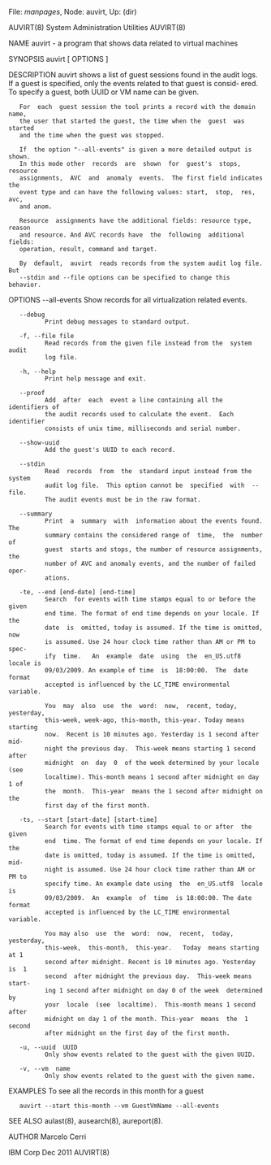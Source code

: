 File: *manpages*,  Node: auvirt,  Up: (dir)

AUVIRT(8)               System Administration Utilities              AUVIRT(8)



NAME
       auvirt - a program that shows data related to virtual machines


SYNOPSIS
       auvirt [ OPTIONS ]


DESCRIPTION
       auvirt  shows  a  list  of guest sessions found in the audit logs. If a
       guest is specified, only the events related to that  guest  is  consid‐
       ered. To specify a guest, both UUID or VM name can be given.

       For  each  guest session the tool prints a record with the domain name,
       the user that started the guest, the time when the  guest  was  started
       and the time when the guest was stopped.

       If  the option "--all-events" is given a more detailed output is shown.
       In this mode other  records  are  shown  for  guest's  stops,  resource
       assignments,  AVC  and  anomaly  events.  The first field indicates the
       event type and can have the following values: start,  stop,  res,  avc,
       and anom.

       Resource  assignments have the additional fields: resource type, reason
       and resource. And AVC records have  the  following  additional  fields:
       operation, result, command and target.

       By  default,  auvirt  reads records from the system audit log file. But
       --stdin and --file options can be specified to change this behavior.


OPTIONS
       --all-events
              Show records for all virtualization related events.

       --debug
              Print debug messages to standard output.

       -f, --file file
              Read records from the given file instead from the  system  audit
              log file.

       -h, --help
              Print help message and exit.

       --proof
              Add  after  each  event a line containing all the identifiers of
              the audit records used to calculate the event.  Each  identifier
              consists of unix time, milliseconds and serial number.

       --show-uuid
              Add the guest's UUID to each record.

       --stdin
              Read  records  from  the  standard input instead from the system
              audit log file.  This option cannot be  specified  with  --file.
              The audit events must be in the raw format.

       --summary
              Print  a  summary  with  information about the events found. The
              summary contains the considered range of  time,  the  number  of
              guest  starts and stops, the number of resource assignments, the
              number of AVC and anomaly events, and the number of failed oper‐
              ations.

       -te, --end [end-date] [end-time]
              Search  for events with time stamps equal to or before the given
              end time. The format of end time depends on your locale. If  the
              date  is  omitted, today is assumed. If the time is omitted, now
              is assumed. Use 24 hour clock time rather than AM or PM to spec‐
              ify  time.   An  example  date  using  the  en_US.utf8 locale is
              09/03/2009. An example of time  is  18:00:00.  The  date  format
              accepted is influenced by the LC_TIME environmental variable.

              You  may  also  use  the  word:  now,  recent, today, yesterday,
              this-week, week-ago, this-month, this-year. Today means starting
              now.  Recent is 10 minutes ago. Yesterday is 1 second after mid‐
              night the previous day.  This-week means starting 1 second after
              midnight  on  day  0  of the week determined by your locale (see
              localtime). This-month means 1 second after midnight on day 1 of
              the  month.  This-year  means the 1 second after midnight on the
              first day of the first month.

       -ts, --start [start-date] [start-time]
              Search for events with time stamps equal to or after  the  given
              end  time. The format of end time depends on your locale. If the
              date is omitted, today is assumed. If the time is omitted,  mid‐
              night is assumed. Use 24 hour clock time rather than AM or PM to
              specify time. An example date using  the  en_US.utf8  locale  is
              09/03/2009.  An  example  of  time  is 18:00:00. The date format
              accepted is influenced by the LC_TIME environmental variable.

              You may also  use  the  word:  now,  recent,  today,  yesterday,
              this-week,  this-month,  this-year.   Today  means starting at 1
              second after midnight. Recent is 10 minutes ago. Yesterday is  1
              second  after midnight the previous day.  This-week means start‐
              ing 1 second after midnight on day 0 of the week  determined  by
              your  locale  (see  localtime).  This-month means 1 second after
              midnight on day 1 of the month. This-year  means  the  1  second
              after midnight on the first day of the first month.

       -u, --uuid  UUID
              Only show events related to the guest with the given UUID.

       -v, --vm  name
              Only show events related to the guest with the given name.


EXAMPLES
       To see all the records in this month for a guest

       auvirt --start this-month --vm GuestVmName --all-events


SEE ALSO
       aulast(8), ausearch(8), aureport(8).


AUTHOR
       Marcelo Cerri



IBM Corp                           Dec 2011                          AUVIRT(8)
